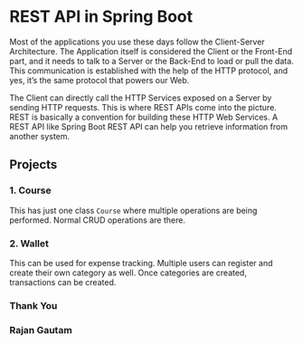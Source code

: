 # REST API in Spring Boot

Most of the applications you use these days follow the Client-Server Architecture. The Application itself is considered the Client or the Front-End part, and it needs to talk to a Server or the Back-End to load or pull the data. This communication is established with the help of the HTTP protocol, and yes, it’s the same protocol that powers our Web.

The Client can directly call the HTTP Services exposed on a Server by sending HTTP requests. This is where REST APIs come into the picture. REST is basically a convention for building these HTTP Web Services. A REST API like Spring Boot REST API can help you retrieve information from another system.

## Projects

### 1. Course

This has just one class `Course` where multiple operations are being performed. Normal CRUD operations are there.

### 2. Wallet

This can be used for expense tracking. Multiple users can register and create their own category as well. Once categories are created, transactions can be created.

### Thank You

### Rajan Gautam
